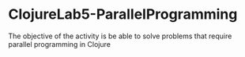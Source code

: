 # ClojureLab5-ParallelProgramming
The objective of the activity is be able to solve problems that require 
parallel programming in Clojure
